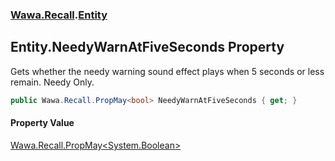 ### [Wawa.Recall](Wawa.Recall.md 'Wawa.Recall').[Entity](Entity.md 'Wawa.Recall.Entity')

## Entity.NeedyWarnAtFiveSeconds Property

Gets whether the needy warning sound effect plays when 5 seconds or less remain. Needy Only.

```csharp
public Wawa.Recall.PropMay<bool> NeedyWarnAtFiveSeconds { get; }
```

#### Property Value
[Wawa.Recall.PropMay&lt;](PropMay{T}.md 'Wawa.Recall.PropMay<T>')[System.Boolean](https://docs.microsoft.com/en-us/dotnet/api/System.Boolean 'System.Boolean')[&gt;](PropMay{T}.md 'Wawa.Recall.PropMay<T>')